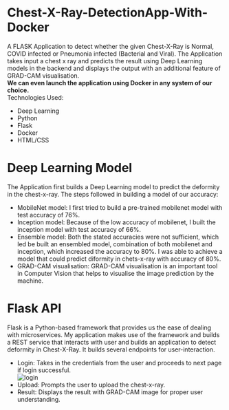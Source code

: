 # Chest-X-Ray-DetectionApp-With-Docker
A FLASK Application to detect whether the given Chest-X-Ray is Normal, COVID infected or Pneumonia infected (Bacterial and Viral). The Application takes input a chest x ray and predicts the result using Deep Learning models in the backend and displays the output with an additional feature of GRAD-CAM visualisation. <br/>
**We can even launch the application using Docker in any system of our choice.**<br/>
Technologies Used:
- Deep Learning
- Python
- Flask
- Docker
- HTML/CSS

# Deep Learning Model
The Application first builds a Deep Learning model to predict the deformity in the chest-x-ray. The steps followed in building a model of our accuracy: 
- MobileNet model: I first tried to build a pre-trained mobilenet model with test accuracy of 76%.
- Inception model: Because of the low accuracy of mobilenet, I built the inception model with test accuracy of 66%.
- Ensemble model: Both the stated accuracies were not sufficient, which led be built an ensembled model, combination of both mobilenet and inception, which increased the accuracy to 80%. I was able to achieve a model that could predict diformity in chets-x-ray with accuracy of 80%.
- GRAD-CAM visualisation: GRAD-CAM visualisation is an important tool in Computer Vision that helps to visualise the image prediction by the machine.

# Flask API
Flask is a Python-based framework that provides us the ease of dealing with microservices. My application makes use of the framework and builds a REST service that interacts with user and builds an application to detect deformity in Chest-X-Ray. It builds several endpoints for user-interaction.
- Login: Takes in the credentials from the user and proceeds to next page if login successful.<br/> ![login](https://user-images.githubusercontent.com/60135434/108323199-61163d00-71ec-11eb-9d90-d3e35288d4e2.png)
- Upload: Prompts the user to upload the chest-x-ray.
- Result: Displays the result with GRAD-CAM image for proper user understanding.
